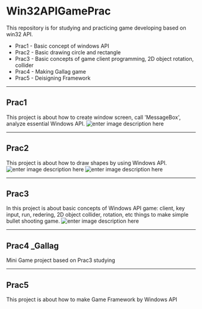 # Win32APIGamePrac 
This repository is for studying and practicing game developing based on win32 API.

- Prac1 - Basic concept of windows API
- Prac2 - Basic drawing circle and rectangle 
- Prac3 - Basic concepts of game client programming, 2D object rotation, collider  
- Prac4 - Making Gallag game
- Prac5 - Deisigning Framework
***
## Prac1
This project is about how to create window screen, call 'MessageBox', analyze essential Windows API.
![enter image description here](https://user-images.githubusercontent.com/30831021/50324384-fa206f00-0521-11e9-906a-32c85cc3fb01.JPG)
***
## Prac2
This project is about how to draw shapes by using Windows API.
![enter image description here](https://user-images.githubusercontent.com/30831021/50429820-ccfa0500-0903-11e9-89b6-1adba4f99dbf.JPG)
![enter image description here](https://user-images.githubusercontent.com/30831021/50429768-958b5880-0903-11e9-9aaf-7f3d50527e95.JPG)
***
## Prac3
In this project is about basic concepts of Windows API game: client, key input, run, redering, 
2D object collider, rotation, etc things to make simple bullet shooting game.
![enter image description here](https://user-images.githubusercontent.com/30831021/50516223-f32ec900-0aec-11e9-855b-605dc2fdce62.JPG)
***
## Prac4 _Gallag
Mini Game project based on Prac3 studying
***
## Prac5 
This project is about how to make Game Framework by Windows API